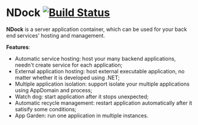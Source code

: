 NDock  [![Build Status](https://travis-ci.org/kerryjiang/NDock.svg?branch=master)](https://travis-ci.org/kerryjiang/NDock)
=====

**NDock** is a server application container, which can be used for your back end services' hosting and management.

**Features**:

* Automatic service hosting: host your many backend applications, needn't create service for each application;
* External application hosting: host external executable application, no matter whether it is developed using .NET;
* Multiple application isolation: support isolate your multiple applications using AppDomain and process;
* Watch dog: start application after it stops unexpected;
* Automatic recycle management: restart application automatically after it satisify some conditions;
* App Garden: run one application in multiple instances.